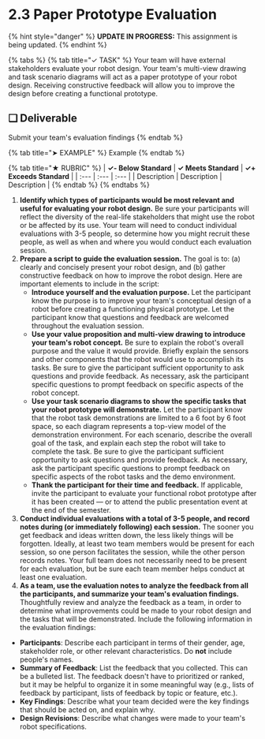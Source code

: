 # 2.3 Paper Prototype Evaluation

{% hint style="danger" %}
**UPDATE IN PROGRESS:** This assignment is being updated.
{% endhint %}

{% tabs %}
{% tab title="✓ TASK" %}
Your team will have external stakeholders evaluate your robot design. Your team's multi-view drawing and task scenario diagrams will act as a paper prototype of your robot design. Receiving constructive feedback will allow you to improve the design before creating a functional prototype.



## **❏ Deliverable**

Submit your team's evaluation findings
{% endtab %}

{% tab title="➤ EXAMPLE" %}
Example
{% endtab %}

{% tab title="★ RUBRIC" %}
| **✓- Below Standard** | **✓ Meets Standard** | **✓+ Exceeds Standard** |
| :--- | :--- | :--- |
| Description | Description | Description |
{% endtab %}
{% endtabs %}

1. **Identify which types of participants would be most relevant and useful for evaluating your robot design.** Be sure your participants will reflect the diversity of the real-life stakeholders that might use the robot or be affected by its use. Your team will need to conduct individual evaluations with 3-5 people, so determine how you might recruit these people, as well as when and where you would conduct each evaluation session.
2. **Prepare a script to guide the evaluation session.** The goal is to:  \(a\) clearly and concisely present your robot design, and \(b\) gather constructive feedback on how to improve the robot design. Here are important elements to include in the script:
   * **Introduce yourself and the evaluation purpose.** Let the participant know the purpose is to improve your team's conceptual design of a robot before creating a functioning physical prototype. Let the participant know that questions and feedback are welcomed throughout the evaluation session.
   * **Use your value proposition and multi-view drawing to introduce your team's robot concept.** Be sure to explain the robot's overall purpose and the value it would provide. Briefly explain the sensors and other components that the robot would use to accomplish its tasks. Be sure to give the participant sufficient opportunity to ask questions and provide feedback. As necessary, ask the participant specific questions to prompt feedback on specific aspects of the robot concept.
   * **Use your task scenario diagrams to show the specific tasks that your robot prototype will demonstrate.** Let the participant know that the robot task demonstrations are limited to a 6 foot by 6 foot space, so each diagram represents a top-view model of the demonstration environment. For each scenario, describe the overall goal of the task, and explain each step the robot will take to complete the task. Be sure to give the participant sufficient opportunity to ask questions and provide feedback. As necessary, ask the participant specific questions to prompt feedback on specific aspects of the robot tasks and the demo environment.
   * **Thank the participant for their time and feedback.** If applicable, invite the participant to evaluate your functional robot prototype after it has been created — or to attend the public presentation event at the end of the semester.
3. **Conduct individual evaluations with a total of 3-5 people, and record notes during \(or immediately following\) each session.** The sooner you get feedback and ideas written down, the less likely things will be forgotten. Ideally, at least two team members would be present for each session, so one person facilitates the session, while the other person records notes. Your full team does not necessarily need to be present for each evaluation, but be sure each team member helps conduct at least one evaluation.
4. **As a team, use the evaluation notes to analyze the feedback from all the participants, and summarize your team's evaluation findings.** Thoughtfully review and analyze the feedback as a team, in order to determine what improvements could be made to your robot design and the tasks that will be demonstrated. Include the following information in the evaluation findings:

* **Participants**: Describe each participant in terms of their gender, age, stakeholder role, or other relevant characteristics. Do **not** include people's names.
* **Summary of Feedback**: List the feedback that you collected. This can be a bulleted list. The feedback doesn't have to prioritized or ranked, but it may be helpful to organize it in some meaningful way \(e.g., lists of feedback by participant, lists of feedback by topic or feature, etc.\).
* **Key Findings**: Describe what your team decided were the key findings that should be acted on, and explain why.
* **Design Revisions**: Describe what changes were made to your team's robot specifications.

